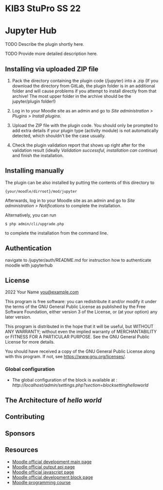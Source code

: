 # KIB3 StuPro SS 22

# Jupyter Hub #

TODO Describe the plugin shortly here.

TODO Provide more detailed description here.

## Installing via uploaded ZIP file ##

1. Pack the directory containing the plugin code (/jupyter) into a .zip (If you download the directory from GitLab, the plugin folder is in an additional folder and will cause problems if you attempt to install directly from that archive! The most upper folder in the archive should be the jupyter/plugin folder!)

2. Log in to your Moodle site as an admin and go to _Site administration >
   Plugins > Install plugins_.
3. Upload the ZIP file with the plugin code. You should only be prompted to add
   extra details if your plugin type (activity module) is not automatically detected, which shouldn't be the case usually.
4. Check the plugin validation report that shows up right after for the validation result (ideally _Validation successful, installation can continue_) and finish the installation.

## Installing manually ##

The plugin can be also installed by putting the contents of this directory to

    {your/moodle/dirroot}/mod/jupyter

Afterwards, log in to your Moodle site as an admin and go to _Site administration >
Notifications_ to complete the installation.

Alternatively, you can run

    $ php admin/cli/upgrade.php

to complete the installation from the command line.

## Authentication ##

navigate to /jupyter/auth/README.md for instruction how to authenticate moodle with jupyterhub

## License ##

2022 Your Name <you@example.com>

This program is free software: you can redistribute it and/or modify it under
the terms of the GNU General Public License as published by the Free Software
Foundation, either version 3 of the License, or (at your option) any later
version.

This program is distributed in the hope that it will be useful, but WITHOUT ANY
WARRANTY; without even the implied warranty of MERCHANTABILITY or FITNESS FOR A
PARTICULAR PURPOSE.  See the GNU General Public License for more details.

You should have received a copy of the GNU General Public License along with
this program.  If not, see <https://www.gnu.org/licenses/>.

### Global configuration
* The global configuration of the block is available at : *http://localhost/admin/settings.php?section=blocksettinghelloworld*

## The Architecture of *hello world*

## Contributing

## Sponsors

## Resources
* [Moodle official development main page](https://docs.moodle.org/dev/Main_Page)
* [Moodle official output api page](https://docs.moodle.org/dev/Output_API)
* [Moodle official javascript page](https://docs.moodle.org/dev/Javascript_Modules)
* [Moodle official development block page](https://docs.moodle.org/dev/Blocks)
* [Moodle programming course](https://www.youtube.com/playlist?list=PLgfLVzXXIo5q10qVXDVyD-JZVyZL9pCq0)
